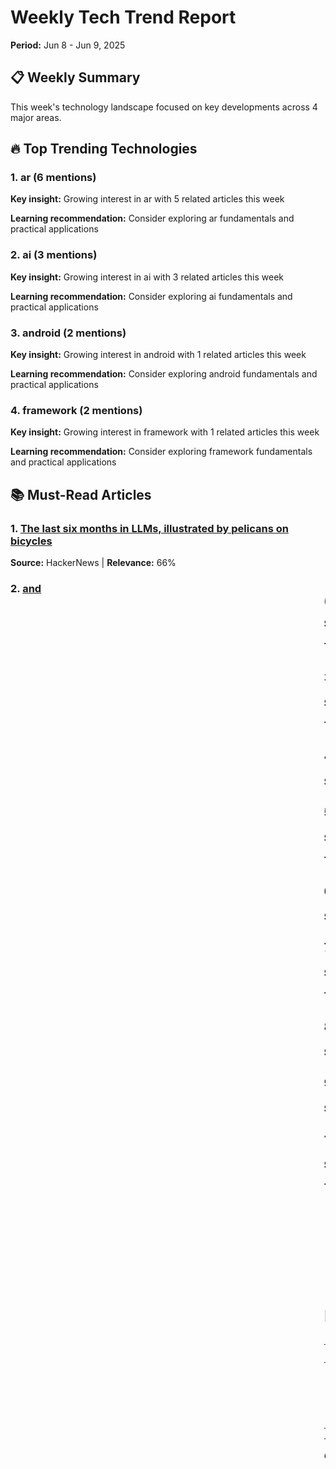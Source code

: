﻿# Weekly Tech Trend Report
**Period:** Jun 8 - Jun 9, 2025

## 📋 Weekly Summary

This week's technology landscape focused on key developments across 4 major areas.

## 🔥 Top Trending Technologies

### 1. ar (6 mentions)
**Key insight:** Growing interest in ar with 5 related articles this week

**Learning recommendation:** Consider exploring ar fundamentals and practical applications

### 2. ai (3 mentions)
**Key insight:** Growing interest in ai with 3 related articles this week

**Learning recommendation:** Consider exploring ai fundamentals and practical applications

### 3. android (2 mentions)
**Key insight:** Growing interest in android with 1 related articles this week

**Learning recommendation:** Consider exploring android fundamentals and practical applications

### 4. framework (2 mentions)
**Key insight:** Growing interest in framework with 1 related articles this week

**Learning recommendation:** Consider exploring framework fundamentals and practical applications

## 📚 Must-Read Articles

### 1. [The last six months in LLMs, illustrated by pelicans on bicycles](https://simonwillison.net/2025/Jun/6/six-months-in-llms/)
**Source:** HackerNews | **Relevance:** 66%

### 2. [<Blink> and <Marquee> (2020)](https://danq.me/2020/11/11/blink-and-marquee/)
**Source:** HackerNews | **Relevance:** 53%

**Tags:** AR

### 3. [Ask HN: How to learn CUDA to professional level](https://news.ycombinator.com/item?id=44216123)
**Source:** HackerNews | **Relevance:** 53%

**Tags:** AR

### 4. [Gaussian integration is cool](https://rohangautam.github.io/blog/chebyshev_gauss/)
**Source:** HackerNews | **Relevance:** 49%

### 5. [Why Android can't use CDC Ethernet (2023)](https://jordemort.dev/blog/why-android-cant-use-cdc-ethernet/)
**Source:** HackerNews | **Relevance:** 48%

**Tags:** Android

### 6. [Administering immunotherapy in the morning seems to matter. Why?](https://www.owlposting.com/p/the-time-of-day-that-immunotherapy)
**Source:** HackerNews | **Relevance:** 47%

### 7. [Show HN: Let’s Bend – Open-Source Harmonica Bending Trainer](https://letsbend.de)
**Source:** HackerNews | **Relevance:** 43%

**Tags:** AI, AR

### 8. [Binfmtc – binfmt_misc C scripting interface](https://www.netfort.gr.jp/~dancer/software/binfmtc.html.en)
**Source:** HackerNews | **Relevance:** 43%

### 9. [Focus and Context and LLMs](https://taras.glek.net/posts/focus-and-context-and-llms/)
**Source:** HackerNews | **Relevance:** 42%

### 10. [Fray: A Controlled Concurrency Testing Framework for the JVM](https://github.com/cmu-pasta/fray)
**Source:** HackerNews | **Relevance:** 42%

**Tags:** Framework

## 🎯 This Week's Learning Focus

- Deep dive: ar (estimated 4-6 hours) - Focus on practical implementation
- Deep dive: ai (estimated 4-6 hours) - Focus on practical implementation
- Deep dive: android (estimated 4-6 hours) - Focus on practical implementation

## 📊 Technology Buzz Words

| Technology | Mentions |
|------------|----------|
| ar | 6 |
| ai | 3 |
| android | 2 |
| framework | 2 |

---
*Generated on 2025-06-08 17:37 by SkillRadar*
